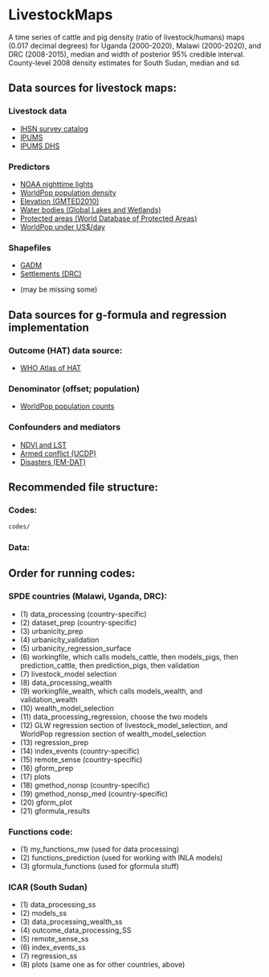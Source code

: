 # LivestockMaps
A time series of cattle and pig density (ratio of livestock/humans) maps (0.017 decimal degrees) for Uganda (2000-2020), Malawi (2000-2020), and DRC (2008-2015), median and width of posterior 95% credible interval. County-level 2008 density estimates for South Sudan, median and sd. 

## Data sources for livestock maps:

### Livestock data
* [IHSN survey catalog](https://catalog.ihsn.org/catalog)
* [IPUMS](https://ipums.org)
* [IPUMS DHS](https://www.idhsdata.org/idhs/)

### Predictors
* [NOAA nighttime lights](https://www.worldpop.org/geodata/listing?id=75)
* [WorldPop population density](https://ngdc.noaa.gov/eog/dmsp/downloadV4composites.html)
* [Elevation (GMTED2010)](https://www.usgs.gov/centers/eros/science/usgs-eros-archive-digital-elevation-global-multi-resolution-terrain-elevation?qt-science_center_objects=0#qt-science_center_objects)
* [Water bodies (Global Lakes and Wetlands)](https://www.worldwildlife.org/pages/global-lakes-and-wetlands-database)
* [Protected areas (World Database of Protected Areas)](https://www.protectedplanet.net/en)
* [WorldPop under US$/day](https://www.worldpop.org/project/categories?id=9)

### Shapefiles
* [GADM](https://gadm.org/download_country_v3.html)
* [Settlements (DRC)](https://cod-data.forest-atlas.org/datasets/eaa138a4908b4d1588e6ba3d21ea5698_0/data)
- (may be missing some)

## Data sources for g-formula and regression implementation

### Outcome (HAT) data source:
* [WHO Atlas of HAT](https://www.who.int/trypanosomiasis_african/country/foci_AFRO/en/)

### Denominator (offset; population)
* [WorldPop population counts](https://www.worldpop.org/project/categories?id=3)

### Confounders and mediators
* [NDVI and LST](https://ladsweb.modaps.eosdis.nasa.gov)
* [Armed conflict (UCDP)](https://ucdp.uu.se)
* [Disasters (EM-DAT)](https://www.emdat.be)

## Recommended file structure:
### Codes:
```bash
codes/
```
### Data:

## Order for running codes: 

### SPDE countries (Malawi, Uganda, DRC):

- (1) data_processing (country-specific)
- (2) dataset_prep (country-specific)
- (3) urbanicity_prep
- (4) urbanicity_validation
- (5) urbanicity_regression_surface
- (6) workingfile, which calls models_cattle, then models_pigs, then prediction_cattle, then prediction_pigs, then validation
- (7) livestock_model selection
- (8) data_processing_wealth
- (9) workingfile_wealth, which calls models_wealth, and validation_wealth
- (10) wealth_model_selection
- (11) data_processing_regression, choose the two models
- (12) GLW regression section of livestock_model_selection, and WorldPop regression section of wealth_model_selection
- (13) regression_prep
- (14) index_events (country-specific)
- (15) remote_sense (country-specific)
- (16) gform_prep 
- (17) plots
- (18) gmethod_nonsp (country-specific)
- (19) gmethod_nonsp_med (country-specific)
- (20) gform_plot
- (21) gformula_results

### Functions code:
- (1) my_functions_mw (used for data processing)
- (2) functions_prediction (used for working with INLA models)
- (3) gformula_functions (used for gformula stuff)

### ICAR (South Sudan) 
- (1) data_processing_ss
- (2) models_ss
- (3) data_processing_wealth_ss
- (4) outcome_data_processing_SS
- (5) remote_sense_ss
- (6) index_events_ss
- (7) regression_ss
- (8) plots (same one as for other countries, above)
